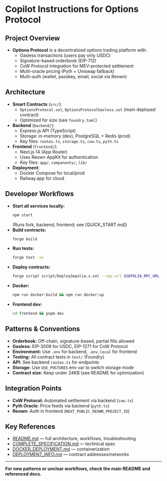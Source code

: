 # Copilot Instructions for Options Protocol

## Project Overview
- **Options Protocol** is a decentralized options trading platform with:
  - Gasless transactions (users pay only USDC)
  - Signature-based orderbook (EIP-712)
  - CoW Protocol integration for MEV-protected settlement
  - Multi-oracle pricing (Pyth + Uniswap fallback)
  - Multi-auth (wallet, passkey, email, social via Reown)

## Architecture
- **Smart Contracts** (`src/`):
  - `OptionsProtocol.sol`, `OptionsProtocolGasless.sol` (main deployed contract)
  - Optimized for size (see `foundry.toml`)
- **Backend** (`backend/`):
  - Express.js API (TypeScript)
  - Storage: in-memory (dev), PostgreSQL + Redis (prod)
  - Key files: `routes.ts`, `storage.ts`, `cow.ts`, `pyth.ts`
- **Frontend** (`frontend/`):
  - Next.js 14 (App Router)
  - Uses Reown AppKit for authentication
  - Key files: `app/`, `components/`, `lib/`
- **Deployment**:
  - Docker Compose for local/prod
  - Railway.app for cloud

## Developer Workflows
- **Start all services locally:**
  ```bash
  npm start
  ```
  (Runs fork, backend, frontend; see [QUICK_START.md])
- **Build contracts:**
  ```bash
  forge build
  ```
- **Run tests:**
  ```bash
  forge test -vv
  ```
- **Deploy contracts:**
  ```bash
  forge script script/DeploySepolia.s.sol --rpc-url $SEPOLIA_RPC_URL --broadcast
  ```
- **Docker:**
  ```bash
  npm run docker:build && npm run docker:up
  ```
- **Frontend dev:**
  ```bash
  cd frontend && pnpm dev
  ```

## Patterns & Conventions
- **Orderbook:** Off-chain, signature-based, partial fills allowed
- **Gasless:** EIP-3009 for USDC, EIP-1271 for CoW Protocol
- **Environment:** Use `.env` for backend, `.env.local` for frontend
- **Testing:** All contract tests in `test/` (Foundry)
- **API:** See backend `routes.ts` for endpoints
- **Storage:** Use `USE_POSTGRES` env var to switch storage mode
- **Contract size:** Keep under 24KB (see README for optimization)

## Integration Points
- **CoW Protocol:** Automated settlement via backend (`cow.ts`)
- **Pyth Oracle:** Price feeds via backend (`pyth.ts`)
- **Reown:** Auth in frontend (`NEXT_PUBLIC_REOWN_PROJECT_ID`)

## Key References
- [README.md](../README.md) — full architecture, workflows, troubleshooting
- [COMPLETE_SPECIFICATION.md](../COMPLETE_SPECIFICATION.md) — technical spec
- [DOCKER_DEPLOYMENT.md](../DOCKER_DEPLOYMENT.md) — containerization
- [DEPLOYMENT_INFO.md](../DEPLOYMENT_INFO.md) — contract addresses/networks

---

**For new patterns or unclear workflows, check the main README and referenced docs.**

